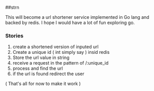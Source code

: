 ##strn 

This will become a url shortener service implemented in Go lang and backed by redis. I hope I would have a lot of fun exploring go.

### Stories
1. create a shortened version of inputed url
2. Create a unique id ( int simply say ) insid redis 
3. Store the url value in string
4. receive a request in the pattern of /:unique_id
5. process and find the url
6. if the url is found redirect the user

( That's all for now to make it work )
